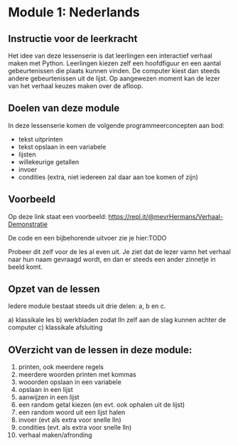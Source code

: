 # Module 1: Nederlands

## Instructie voor de leerkracht 

Het idee van deze lessenserie is dat leerlingen een interactief verhaal maken met Python. 
Leerlingen kiezen zelf een hoofdfiguur en een aantal gebeurtenissen die plaats kunnen vinden. De computer kiest dan steeds andere gebeurtenissen uit de lijst.
Op aangewezen moment kan de lezer van het verhaal keuzes maken over de afloop.

## Doelen van deze module

In deze lessenserie komen de volgende programmeerconcepten aan bod:

* tekst uitprinten
* tekst opslaan in een variabele
* lijsten
* willekeurige getallen
* invoer
* condities (extra, niet iedereen zal daar aan toe komen of zijn)

## Voorbeeld

Op deze link staat een voorbeeld: https://repl.it/@mevrHermans/Verhaal-Demonstratie

De code en een bijbehorende uitvoer zie je hier:TODO




Probeer dit zelf voor de les al even uit. Je ziet dat de lezer vamn het verhaal naar hun naam gevraagd wordt, en dan er steeds een ander zinnetje in beeld komt. 

## Opzet van de lessen

Iedere module bestaat steeds uit drie delen: a, b en c.

a) klassikale les
b) werkbladen zodat lln zelf aan de slag kunnen achter de computer
c) klassikale afsluiting

## OVerzicht van de lessen in deze module:

1) printen, ook meerdere regels
2) meerdere woorden printen met kommas
3) wooorden opslaan in een variabele
4) opslaan in een lijst
5) aanwijzen in een lijst
6) een random getal kiezen (en evt. ook ophalen uit de lijst)
7) een random woord uit een lijst halen
8) invoer (evt als extra voor snelle lln)
9) condities (evt. als extra voor snelle lln)
10) verhaal maken/afronding


